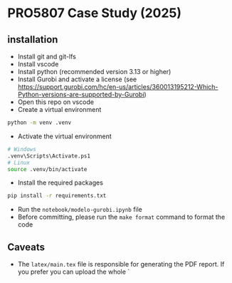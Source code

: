 # PRO5807 Case Study (2025)

## installation

- Install git and git-lfs
- Install vscode
- Install python (recommended version 3.13 or higher)
- Install Gurobi and activate a license (see https://support.gurobi.com/hc/en-us/articles/360013195212-Which-Python-versions-are-supported-by-Gurobi)
- Open this repo on vscode
- Create a virtual environment

```bash
python -m venv .venv
```

- Activate the virtual environment

```bash
# Windows
.venv\Scripts\Activate.ps1
# Linux
source .venv/bin/activate
```

- Install the required packages

```bash
pip install -r requirements.txt
```

- Run the `notebook/modelo-gurobi.ipynb` file
- Before committing, please run the `make format` command to format the code

## Caveats

- The `latex/main.tex` file is responsible for generating the PDF report. If you prefer you can upload the whole \`
